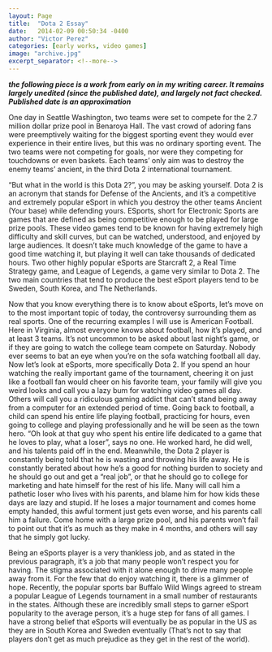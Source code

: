 ```yaml
---
layout: Page
title:  "Dota 2 Essay"
date:   2014-02-09 00:50:34 -0400
author: "Victor Perez"
categories: [early works, video games]
image: "archive.jpg"
excerpt_separator: <!--more-->
---
```


**_the following piece is a work from early on in my writing career. It remains largely unedited (since the published date), and largely not fact checked. Published date is an approximation_**

One day in Seattle Washington, two teams were set to compete for the 2.7 million dollar prize pool in Benaroya Hall. The vast crowd of adoring fans were preemptively waiting for the biggest sporting event they would ever experience in their entire lives, but this was no ordinary sporting event. The two teams were not competing for goals, nor were they competing for touchdowns or even baskets. Each teams’ only aim was to destroy the enemy teams’ ancient, in the third Dota 2 international tournament.<!--more-->

“But what in the world is this Dota 2?”, you may be asking yourself. Dota 2 is an acronym that stands for Defense of the Ancients, and it’s a competitive and extremely popular eSport in which you destroy the other teams Ancient (Your base) while defending yours. ESports, short for Electronic Sports are games that are defined as being competitive enough to be played for large prize pools. These video games tend to be known for having extremely high difficulty and skill curves, but can be watched, understood, and enjoyed by large audiences. It doesn’t take much knowledge of the game to have a good time watching it, but playing it well can take thousands of dedicated hours. Two other highly popular eSports are Starcraft 2, a Real Time Strategy game, and League of Legends, a game very similar to Dota 2. The two main countries that tend to produce the best eSport players tend to be Sweden, South Korea, and The Netherlands.

Now that you know everything there is to know about eSports, let’s move on to the most important topic of today, the controversy surrounding them as real sports. One of the recurring examples I will use is American Football. Here in Virginia, almost everyone knows about football, how it’s played, and at least 3 teams. It’s not uncommon to be asked about last night’s game, or if they are going to watch the college team compete on Saturday. Nobody ever seems to bat an eye when you’re on the sofa watching football all day. Now let’s look at eSports, more specifically Dota 2. If you spend an hour watching the really important game of the tournament, cheering it on just like a football fan would cheer on his favorite team, your family will give you weird looks and call you a lazy bum for watching video games all day. Others will call you a ridiculous gaming addict that can’t stand being away from a computer for an extended period of time. Going back to football, a child can spend his entire life playing football, practicing for hours, even going to college and playing professionally and he will be seen as the town hero. “Oh look at that guy who spent his entire life dedicated to a game that he loves to play, what a loser”, says no one. He worked hard, he did well, and his talents paid off in the end. Meanwhile, the Dota 2 player is constantly being told that he is wasting and throwing his life away. He is constantly berated about how he’s a good for nothing burden to society and he should go out and get a “real job”, or that he should go to college for marketing and hate himself for the rest of his life. Many will call him a pathetic loser who lives with his parents, and blame him for how kids these days are lazy and stupid. If he loses a major tournament and comes home empty handed, this awful torment just gets even worse, and his parents call him a failure. Come home with a large prize pool, and his parents won’t fail to point out that it’s as much as they make in 4 months, and others will say that he simply got lucky.

Being an eSports player is a very thankless job, and as stated in the previous paragraph, it’s a job that many people won’t respect you for having. The stigma associated with it alone enough to drive many people away from it. For the few that do enjoy watching it, there is a glimmer of hope. Recently, the popular sports bar Buffalo Wild Wings agreed to stream a popular League of Legends tournament in a small number of restaurants in the states. Although these are incredibly small steps to garner eSport popularity to the average person, it’s a huge step for fans of all games. I have a strong belief that eSports will eventually be as popular in the US as they are in South Korea and Sweden eventually (That’s not to say that players don’t get as much prejudice as they get in the rest of the world).
